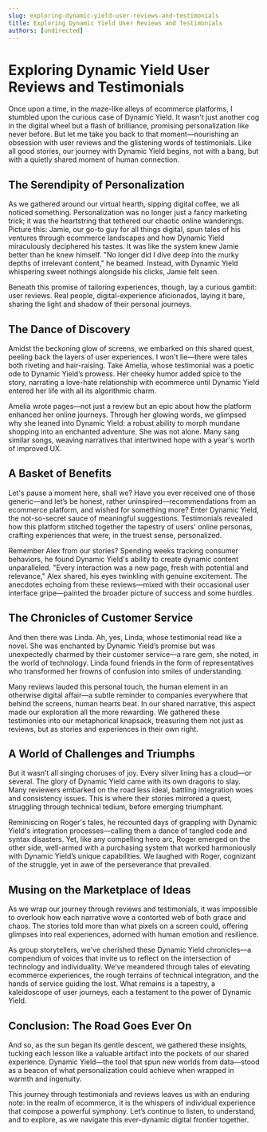 ```yaml
---
slug: exploring-dynamic-yield-user-reviews-and-testimonials
title: Exploring Dynamic Yield User Reviews and Testimonials
authors: [undirected]
---
```



# Exploring Dynamic Yield User Reviews and Testimonials

Once upon a time, in the maze-like alleys of ecommerce platforms, I stumbled upon the curious case of Dynamic Yield. It wasn't just another cog in the digital wheel but a flash of brilliance, promising personalization like never before. But let me take you back to that moment—nourishing an obsession with user reviews and the glistening words of testimonials. Like all good stories, our journey with Dynamic Yield begins, not with a bang, but with a quietly shared moment of human connection.

## The Serendipity of Personalization

As we gathered around our virtual hearth, sipping digital coffee, we all noticed something. Personalization was no longer just a fancy marketing trick; it was the heartstring that tethered our chaotic online wanderings. Picture this: Jamie, our go-to guy for all things digital, spun tales of his ventures through ecommerce landscapes and how Dynamic Yield miraculously deciphered his tastes. It was like the system knew Jamie better than he knew himself. "No longer did I dive deep into the murky depths of irrelevant content," he beamed. Instead, with Dynamic Yield whispering sweet nothings alongside his clicks, Jamie felt seen.

Beneath this promise of tailoring experiences, though, lay a curious gambit: user reviews. Real people, digital-experience aficionados, laying it bare, sharing the light and shadow of their personal journeys.

## The Dance of Discovery

Amidst the beckoning glow of screens, we embarked on this shared quest, peeling back the layers of user experiences. I won't lie—there were tales both riveting and hair-raising. Take Amelia, whose testimonial was a poetic ode to Dynamic Yield’s prowess. Her cheeky humor added spice to the story, narrating a love-hate relationship with ecommerce until Dynamic Yield entered her life with all its algorithmic charm.

Amelia wrote pages—not just a review but an epic about how the platform enhanced her online journeys. Through her glowing words, we glimpsed why she leaned into Dynamic Yield: a robust ability to morph mundane shopping into an enchanted adventure. She was not alone. Many sang similar songs, weaving narratives that intertwined hope with a year's worth of improved UX.

## A Basket of Benefits

Let's pause a moment here, shall we? Have you ever received one of those generic—and let’s be honest, rather uninspired—recommendations from an ecommerce platform, and wished for something more? Enter Dynamic Yield, the not-so-secret sauce of meaningful suggestions. Testimonials revealed how this platform stitched together the tapestry of users' online personas, crafting experiences that were, in the truest sense, personalized.

Remember Alex from our stories? Spending weeks tracking consumer behaviors, he found Dynamic Yield's ability to create dynamic content unparalleled. "Every interaction was a new page, fresh with potential and relevance," Alex shared, his eyes twinkling with genuine excitement. The anecdotes echoing from these reviews—mixed with their occasional user interface gripe—painted the broader picture of success and some hurdles.

## The Chronicles of Customer Service

And then there was Linda. Ah, yes, Linda, whose testimonial read like a novel. She was enchanted by Dynamic Yield’s promise but was unexpectedly charmed by their customer service—a rare gem, she noted, in the world of technology. Linda found friends in the form of representatives who transformed her frowns of confusion into smiles of understanding.

Many reviews lauded this personal touch, the human element in an otherwise digital affair—a subtle reminder to companies everywhere that behind the screens, human hearts beat. In our shared narrative, this aspect made our exploration all the more rewarding. We gathered these testimonies into our metaphorical knapsack, treasuring them not just as reviews, but as stories and experiences in their own right.

## A World of Challenges and Triumphs

But it wasn’t all singing choruses of joy. Every silver lining has a cloud—or several. The glory of Dynamic Yield came with its own dragons to slay. Many reviewers embarked on the road less ideal, battling integration woes and consistency issues. This is where their stories mirrored a quest, struggling through technical tedium, before emerging triumphant.

Reminiscing on Roger's tales, he recounted days of grappling with Dynamic Yield's integration processes—calling them a dance of tangled code and syntax disasters. Yet, like any compelling hero arc, Roger emerged on the other side, well-armed with a purchasing system that worked harmoniously with Dynamic Yield’s unique capabilities. We laughed with Roger, cognizant of the struggle, yet in awe of the perseverance that prevailed.

## Musing on the Marketplace of Ideas

As we wrap our journey through reviews and testimonials, it was impossible to overlook how each narrative wove a contorted web of both grace and chaos. The stories told more than what pixels on a screen could, offering glimpses into real experiences, adorned with human emotion and resilience.

As group storytellers, we've cherished these Dynamic Yield chronicles—a compendium of voices that invite us to reflect on the intersection of technology and individuality. We've meandered through tales of elevating ecommerce experiences, the rough terrains of technical integration, and the hands of service guiding the lost. What remains is a tapestry, a kaleidoscope of user journeys, each a testament to the power of Dynamic Yield.

## Conclusion: The Road Goes Ever On

And so, as the sun began its gentle descent, we gathered these insights, tucking each lesson like a valuable artifact into the pockets of our shared experience. Dynamic Yield—the tool that spun new worlds from data—stood as a beacon of what personalization could achieve when wrapped in warmth and ingenuity.

This journey through testimonials and reviews leaves us with an enduring note: in the realm of ecommerce, it is the whispers of individual experience that compose a powerful symphony. Let’s continue to listen, to understand, and to explore, as we navigate this ever-dynamic digital frontier together.
```
